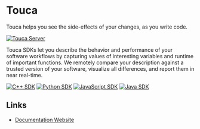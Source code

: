 # Touca

Touca helps you see the side-effects of your changes, as you write code.

[![Touca Server](https://touca.io/images/touca-screenshot-suite-page.jpg)](https://touca.io/images/touca-screenshot-suite-page.jpg)

Touca SDKs let you describe the behavior and performance of your software
workflows by capturing values of interesting variables and runtime of important
functions. We remotely compare your description against a trusted version of
your software, visualize all differences, and report them in near real-time.

[![C++ SDK](https://img.shields.io/github/v/release/trytouca/touca-cpp?label=C%2B%2B)](https://github.com/trytouca/touca-cpp/releases)
[![Python SDK](https://img.shields.io/pypi/v/touca?label=Python&color=blue)](https://pypi.org/project/touca/)
[![JavaScript SDK](https://img.shields.io/npm/v/@touca/node?label=JavaScript&color=blue)](https://www.npmjs.com/package/@touca/node)
[![Java SDK](https://img.shields.io/maven-central/v/io.touca/touca?label=Java&color=blue)](https://search.maven.org/artifact/io.touca/touca)

## Links

- [Documentation Website](https://touca.io/docs)
